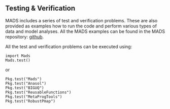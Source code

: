 Testing & Verification
--------------

MADS includes a series of test and verification problems. These are also provided as examples how to run the code and perform various types of data and model analyses. All the MADS examples can be found in the MADS repository: [github](https://github.com/madsjulia/Mads.jl/tree/master/examples).

All the test and verification problems can be executed using:

```
import Mads
Mads.test()
```

or

```
Pkg.test("Mads")
Pkg.test("Anasol")
Pkg.test("BIGUQ")
Pkg.test("ReusableFunctions")
Pkg.test("MetaProgTools")
Pkg.test("RobustPmap")
```